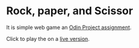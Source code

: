 # Rock, paper, and Scissor

It is simple web game an [Odin Project assignment](https://www.theodinproject.com/paths/foundations/courses/foundations/lessons/rock-paper-scissors).

Click to play the on a [live version](https://ufuksaylan.github.io/Project-Rock-Paper-Scissors-The-Odin-Project-/).
